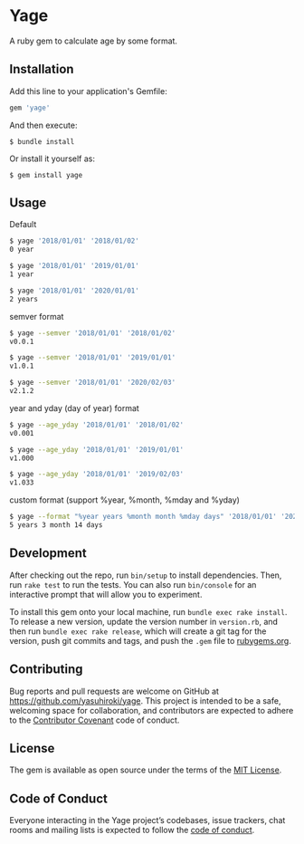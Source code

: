 # Yage

A ruby gem to calculate age by some format.

## Installation

Add this line to your application's Gemfile:

```ruby
gem 'yage'
```

And then execute:

    $ bundle install

Or install it yourself as:

    $ gem install yage

## Usage

Default

```sh
$ yage '2018/01/01' '2018/01/02'
0 year

$ yage '2018/01/01' '2019/01/01'
1 year

$ yage '2018/01/01' '2020/01/01'
2 years
```

semver format

```sh
$ yage --semver '2018/01/01' '2018/01/02'
v0.0.1

$ yage --semver '2018/01/01' '2019/01/01'
v1.0.1

$ yage --semver '2018/01/01' '2020/02/03'
v2.1.2
```

year and yday (day of year) format

```sh
$ yage --age_yday '2018/01/01' '2018/01/02'
v0.001

$ yage --age_yday '2018/01/01' '2019/01/01'
v1.000

$ yage --age_yday '2018/01/01' '2019/02/03'
v1.033
```

custom format (support %year, %month, %mday and %yday)

```sh
$ yage --format "%year years %month month %mday days" '2018/01/01' '2023/04/15'
5 years 3 month 14 days
```

## Development

After checking out the repo, run `bin/setup` to install dependencies. Then, run `rake test` to run the tests. You can also run `bin/console` for an interactive prompt that will allow you to experiment.

To install this gem onto your local machine, run `bundle exec rake install`. To release a new version, update the version number in `version.rb`, and then run `bundle exec rake release`, which will create a git tag for the version, push git commits and tags, and push the `.gem` file to [rubygems.org](https://rubygems.org).

## Contributing

Bug reports and pull requests are welcome on GitHub at https://github.com/yasuhiroki/yage. This project is intended to be a safe, welcoming space for collaboration, and contributors are expected to adhere to the [Contributor Covenant](http://contributor-covenant.org) code of conduct.

## License

The gem is available as open source under the terms of the [MIT License](https://opensource.org/licenses/MIT).

## Code of Conduct

Everyone interacting in the Yage project’s codebases, issue trackers, chat rooms and mailing lists is expected to follow the [code of conduct](https://github.com/yasuhiroki/yage/blob/master/CODE_OF_CONDUCT.md).
